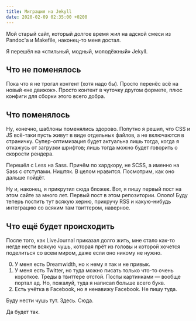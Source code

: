```yaml
---
title: Миграция на Jekyll
date: 2020-02-09 02:35:00 +0200
---
```

Мой старый сайт, который долгое время жил на адской смеси из Pandoc'а
и Makefile, наконец-то меня достал.

Я перешёл на «стильный, модный, молодёжный» Jekyll.


Что не поменялось
-----------------

Пока что я не трогал контент (хотя надо бы). Просто перенёс всё на новый
«не движок». Просто контент в чуточку другом формете, плюс конфиги
для сборки этого всего добра.


Что поменялось
--------------

Ну, конечно, шаблоны поменялись здорово. Попутно я решил, что CSS и JS
всё-таки пусть живут в виде отдельных файлов, а не включаются в страничку.
Супер-оптимизация будет актуальна лишь тогда, когда я откажусь от
загрузки шрифтов; лишь тогда можно будет говорить о скорости рендера.

Перешёл с Less на Sass. Причём по хардкору, не SCSS, а именно на Sass
с отступами. Ништяк. В целом нравится. Посмотрим, как оно дальше пойдёт.

Ну и, наконец, я прикрутил сюда бложек. Вот, я пишу первый пост на этом
сайте за много лет. Первый пост в этом репозитории. Ололо! Буду теперь
постить тут всякую херню, прикручу RSS и какую-нибудь интеграцию со
всяким там твиттером, наверное.


Что ещё будет происходить
-------------------------

После того, как LiveJournal приказал долго жить, мне стало как-то негде
нести всякую чушь, которая прёт из головы и которой хочется поделиться
со всем миром, даже если оно никому не нужно.

0. У меня есть Dreamwidth, но к нему я так и не привык.
1. У меня есть Twitter, но туда можно писать только что-то очень короткое.
   Треды в твиттере отстой. Посты картинками — вообще портал ад.
   Но, пожалуй, туда я написал больше всего букв.
2. Есть учётка в Facebook, но я ненавижу Facebook. Не пишу туда.

Буду нести чушь тут. Здесь. Сюда.

Да будет так.
